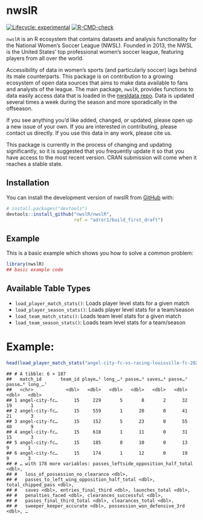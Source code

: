
<!-- README.md is generated from README.Rmd. Please edit that file -->

# nwslR

<!-- badges: start -->

[![Lifecycle:
experimental](https://img.shields.io/badge/lifecycle-experimental-orange.svg)](https://www.tidyverse.org/lifecycle/#experimental)
[![R-CMD-check](https://github.com/nwslR/nwslR/actions/workflows/R-CMD-check.yaml/badge.svg)](https://github.com/nwslR/nwslR/actions/workflows/R-CMD-check.yaml)
<!-- badges: end -->

`nwslR` is an R ecosystem that contains datasets and analysis
functionality for the National Women’s Soccer League (NWSL). Founded in
2013, the NWSL is the United States’ top professional women’s soccer
league, featuring players from all over the world.

Accessibility of data in women’s sports (and particularly soccer) lags
behind its male counterparts. This package is on contribution to a
growing ecosystem of open data sources that aims to make data available
to fans and analysts of the league. The main package, `nwslR`, provides
functions to data easily access data that is loaded in the [nwsldata
repo](https://github.com/nwslR/nwsldata). Data is updated several times
a week during the season and more sporadically in the offseason.

If you see anything you’d like added, changed, or updated, please open
up a new issue of your own. If you are interested in contributing,
please contact us directly. If you use this data in any work, please
cite us.

This package is currently in the process of changing and updating
significantly, so it is suggested that you frequently update it so that
you have access to the most recent version. CRAN submission will come
when it reaches a stable state.

## Installation

You can install the development version of nwslR from
[GitHub](https://github.com/) with:

``` r
# install.packages("devtools")
devtools::install_github("nwslR/nwslR", 
                         ref = "adror1/build_first_draft")
```

## Example

This is a basic example which shows you how to solve a common problem:

``` r
library(nwslR)
## basic example code
```

## Available Table Types

- `load_player_match_stats()`: Loads player level stats for a given
  match
- `load_player_season_stats()`: Loads player level stats for a
  team/season
- `load_team_match_stats()`: Loads team level stats for a given match
- `load_team_season_stats()`: Loads team level stats for a team/season

# Example:

``` r
head(load_player_match_stats("angel-city-fc-vs-racing-louisville-fc-2022-09-25"))
```

    ## # A tibble: 6 × 187
    ##   match_id       team_id playe…¹ long_…² passe…³ saves…⁴ passe…⁵ passe…⁶ long_…⁷
    ##   <chr>            <dbl>   <dbl>   <dbl>   <dbl>   <dbl>   <dbl>   <dbl>   <dbl>
    ## 1 angel-city-fc…      15     229       5       8       2      32      19       1
    ## 2 angel-city-fc…      15     559       1      20       0      41      21       3
    ## 3 angel-city-fc…      15     152       5      23       0      55      40       9
    ## 4 angel-city-fc…      15     618       1      11       0      31      15       3
    ## 5 angel-city-fc…      15     185       0      10       0      13       9       1
    ## 6 angel-city-fc…      15     174       1      12       0      19       9       3
    ## # … with 178 more variables: passes_leftside_opposition_half_total <dbl>,
    ## #   loss_of_possession_no_clearance <dbl>,
    ## #   passes_to_left_wing_opposition_half_total <dbl>, total_chipped_pass <dbl>,
    ## #   saves <dbl>, entries_final_third <dbl>, launches_total <dbl>,
    ## #   penalties_faced <dbl>, clearances_successful <dbl>,
    ## #   passes_final_third_total <dbl>, clearances_total <dbl>,
    ## #   sweeper_keeper_accurate <dbl>, possession_won_defensive_3rd <dbl>, …
